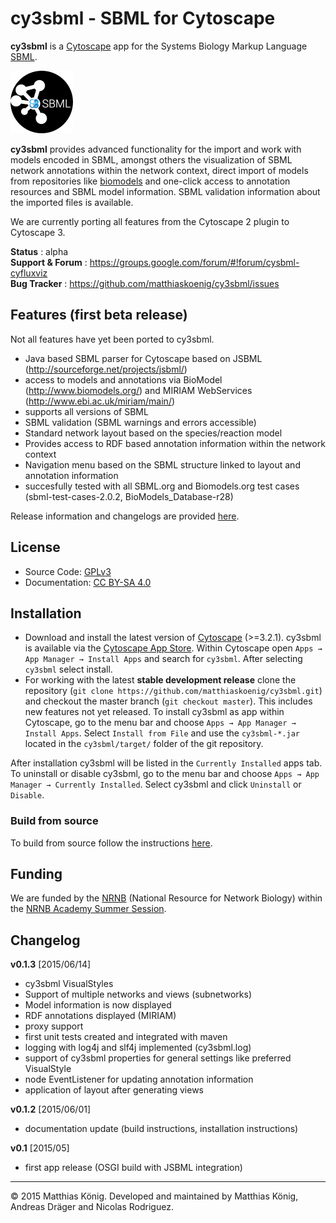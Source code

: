 # cy3sbml - SBML for Cytoscape
**cy3sbml** is a [Cytoscape](http://www.cytoscape.org) app for the Systems Biology Markup Language [SBML](http://www.sbml.org).

![alt tag](./docs/images/logo100.png) 

**cy3sbml** provides advanced functionality for the import and work with models encoded in SBML, amongst others the 
visualization of SBML network annotations within the network context, direct import of models from repositories like [biomodels](http://www.biomodels.org) and one-click access to annotation resources and SBML model information. SBML validation information about the imported files is available.

We are currently porting all features from the Cytoscape 2 plugin to Cytoscape 3.

**Status** : alpha  
**Support & Forum** : https://groups.google.com/forum/#!forum/cysbml-cyfluxviz  
**Bug Tracker** : https://github.com/matthiaskoenig/cy3sbml/issues  

## Features (first beta release)
Not all features have yet been ported to cy3sbml.
* Java based SBML parser for Cytoscape based on JSBML (http://sourceforge.net/projects/jsbml/)
* access to models and annotations via BioModel 
  (http://www.biomodels.org/) and MIRIAM WebServices (http://www.ebi.ac.uk/miriam/main/)
* supports all versions of SBML
* SBML validation (SBML warnings and errors accessible)
* Standard network layout based on the species/reaction model
* Provides access to RDF based annotation information within
  the network context
* Navigation menu based on the SBML structure linked to layout 
  and annotation information
* succesfully tested with all SBML.org and Biomodels.org test
  cases (sbml-test-cases-2.0.2, BioModels_Database-r28)

Release information and changelogs are provided [here](./INFO.md).

## License
* Source Code: [GPLv3](http://opensource.org/licenses/GPL-3.0)
* Documentation: [CC BY-SA 4.0](http://creativecommons.org/licenses/by-sa/4.0/)

## Installation
* Download and install the latest version of [Cytoscape](http://www.cytoscape.org/) (>=3.2.1). cy3sbml is available via the [Cytoscape App Store](http://apps.cytoscape.org/apps/cy3sbml). Within Cytoscape open `Apps → App Manager → Install Apps` and search for `cy3sbml`. After selecting `cy3sbml` select install.
* For working with the latest **stable development release** clone the repository (`git clone https://github.com/matthiaskoenig/cy3sbml.git`) and checkout the master branch (`git checkout master`). This includes new features not yet released. To install cy3sbml as app within Cytoscape, go to the menu bar and choose `Apps → App Manager → Install Apps`. Select `Install from File` and use the `cy3sbml-*.jar` located in the `cy3sbml/target/` folder of the git repository.

After installation cy3sbml will be listed in the `Currently Installed` apps tab.  
To uninstall or disable cy3sbml, go to the menu bar and choose `Apps → App Manager → Currently Installed`. Select cy3sbml and click `Uninstall` or `Disable`.

### Build from source
To build from source follow the instructions [here](./docs/cy3sbml_build_instructions.pdf).

## Funding
We are funded by the [NRNB](http://nrnb.org) (National Resource for Network Biology) within the [NRNB Academy Summer Session](http://nrnb.org/gsoc.html). 

## Changelog
**v0.1.3** [2015/06/14]
* cy3sbml VisualStyles
* Support of multiple networks and views (subnetworks)
* Model information is now displayed 
* RDF annotations displayed (MIRIAM) 
* proxy support
* first unit tests created and integrated with maven
* logging with log4j and slf4j implemented (cy3sbml.log)
* support of cy3sbml properties for general settings like preferred VisualStyle
* node EventListener for updating annotation information
* application of layout after generating views

**v0.1.2** [2015/06/01]
* documentation update (build instructions, installation instructions)

**v0.1** [2015/05]
* first app release (OSGI build with JSBML integration)


----
&copy; 2015 Matthias König. Developed and maintained by Matthias König, Andreas Dräger and Nicolas Rodriguez.
